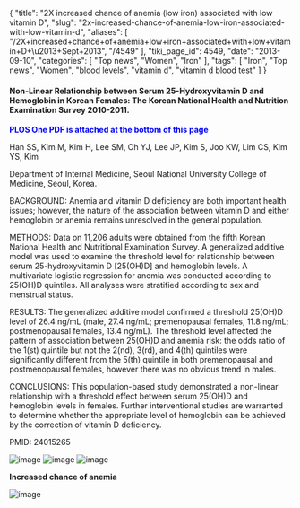 {
    "title": "2X increased chance of anemia (low iron) associated with low vitamin D",
    "slug": "2x-increased-chance-of-anemia-low-iron-associated-with-low-vitamin-d",
    "aliases": [
        "/2X+increased+chance+of+anemia+low+iron+associated+with+low+vitamin+D+\u2013+Sept+2013",
        "/4549"
    ],
    "tiki_page_id": 4549,
    "date": "2013-09-10",
    "categories": [
        "Top news",
        "Women",
        "Iron"
    ],
    "tags": [
        "Iron",
        "Top news",
        "Women",
        "blood levels",
        "vitamin d",
        "vitamin d blood test"
    ]
}


#### Non-Linear Relationship between Serum 25-Hydroxyvitamin D and Hemoglobin in Korean Females: The Korean National Health and Nutrition Examination Survey 2010-2011.

 **<span style="color:#00F;">PLOS One PDF is attached at the bottom of this page</span>** 

Han SS, Kim M, Kim H, Lee SM, Oh YJ, Lee JP, Kim S, Joo KW, Lim CS, Kim YS, Kim 

Department of Internal Medicine, Seoul National University College of Medicine, Seoul, Korea.

BACKGROUND: Anemia and vitamin D deficiency are both important health issues; however, the nature of the association between vitamin D and either hemoglobin or anemia remains unresolved in the general population.

METHODS: Data on 11,206 adults were obtained from the fifth Korean National Health and Nutritional Examination Survey. A generalized additive model was used to examine the threshold level for relationship between serum 25-hydroxyvitamin D <span>[25(OH)D]</span> and hemoglobin levels. A multivariate logistic regression for anemia was conducted according to 25(OH)D quintiles. All analyses were stratified according to sex and menstrual status.

RESULTS: The generalized additive model confirmed a threshold 25(OH)D level of 26.4 ng/mL (male, 27.4 ng/mL; premenopausal females, 11.8 ng/mL; postmenopausal females, 13.4 ng/mL). The threshold level affected the pattern of association between 25(OH)D and anemia risk: the odds ratio of the 1(st) quintile but not the 2(nd), 3(rd), and 4(th) quintiles were significantly different from the 5(th) quintile in both premenopausal and postmenopausal females, however there was no obvious trend in males.

CONCLUSIONS: This population-based study demonstrated a non-linear relationship with a threshold effect between serum 25(OH)D and hemoglobin levels in females. Further interventional studies are warranted to determine whether the appropriate level of hemoglobin can be achieved by the correction of vitamin D deficiency.

PMID:     24015265

<img src="https://d378j1rmrlek7x.cloudfront.net/attachments/jpeg/hemo-f1.jpg" alt="image">
<img src="https://d378j1rmrlek7x.cloudfront.net/attachments/jpeg/hemo-f2c.jpg" alt="image">
<img src="https://d378j1rmrlek7x.cloudfront.net/attachments/jpeg/hemo-f2d.jpg" alt="image">

 **Increased chance of anemia** 

<img src="https://d378j1rmrlek7x.cloudfront.net/attachments/jpeg/increased-chance-of-anemia.jpg" alt="image">